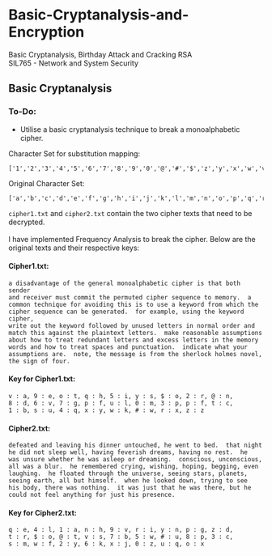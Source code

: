 # Basic-Cryptanalysis-and-Encryption
Basic Cryptanalysis, Birthday Attack and Cracking RSA\
SIL765 - Network and System Security

## Basic Cryptanalysis 
### To-Do:
- Utilise a basic cryptanalysis technique to break a monoalphabetic cipher.

Character Set for substitution mapping:
```
['1','2','3','4','5','6','7','8','9','0','@','#','$','z','y','x','w','v','u','t','s','r','q','p','o','n']
```
Original Character Set:
```
['a','b','c','d','e','f','g','h','i','j','k','l','m','n','o','p','q','r','s','t','u','v','w','x','y','z']
```
```cipher1.txt``` and ```cipher2.txt``` contain the two cipher texts that need to be decrypted.\
\
I have implemented Frequency Analysis to break the cipher. 
Below are the original texts and their respective keys:
#### Cipher1.txt:
```
a disadvantage of the general monoalphabetic cipher is that both sender
and receiver must commit the permuted cipher sequence to memory.  a
common technique for avoiding this is to use a keyword from which the
cipher sequence can be generated.  for example, using the keyword cipher,
write out the keyword followed by unused letters in normal order and
match this against the plaintext letters.  make reasonable assumptions
about how to treat redundant letters and excess letters in the memory
words and how to treat spaces and punctuation.  indicate what your
assumptions are.  note, the message is from the sherlock holmes novel,
the sign of four.
```
#### Key for Cipher1.txt:
```
v : a, 9 : e, o : t, q : h, 5 : i, y : s, $ : o, 2 : r, @ : n,
8 : d, 6 : v, 7 : g, p : f, u : l, 0 : m, 3 : p, p : f, t : c,
1 : b, s : u, 4 : q, x : y, w : k, # : w, r : x, z : z
```
#### Cipher2.txt:
```
defeated and leaving his dinner untouched, he went to bed.  that night
he did not sleep well, having feverish dreams, having no rest.  he
was unsure whether he was asleep or dreaming.  conscious, unconscious,
all was a blur.  he remembered crying, wishing, hoping, begging, even
laughing.  he floated through the universe, seeing stars, planets,
seeing earth, all but himself.  when he looked down, trying to see
his body, there was nothing.  it was just that he was there, but he
could not feel anything for just his presence.
```
#### Key for Cipher2.txt:
```
q : e, 4 : l, 1 : a, n : h, 9 : v, r : i, y : n, p : g, z : d,
t : r, $ : o, @ : t, v : s, 7 : b, 5 : w, # : u, 8 : p, 3 : c,
s : m, w : f, 2 : y, 6 : k, x : j, 0 : z, u : q, o : x
```
